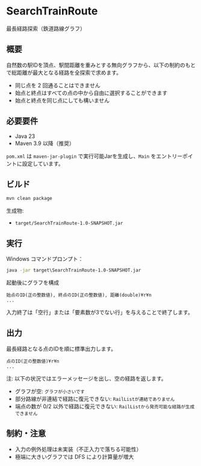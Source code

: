 # SearchTrainRoute

最長経路探索（鉄道路線グラフ）

## 概要
自然数の駅IDを頂点、駅間距離を重みとする無向グラフから、以下の制約のもとで総距離が最大となる経路を全探索で求めます。

- 同じ点を 2 回通ることはできません
- 始点と終点はすべての点の中から自由に選択することができます
- 始点と終点を同じ点にしても構いません

## 必要要件
- Java 23
- Maven 3.9 以降（推奨）

`pom.xml` は `maven-jar-plugin` で実行可能Jarを生成し、`Main` をエントリーポイントに設定しています。

## ビルド
```bash
mvn clean package
```
生成物:
- `target/SearchTrainRoute-1.0-SNAPSHOT.jar`

## 実行
Windows コマンドプロンプト：
```bat
java -jar target\SearchTrainRoute-1.0-SNAPSHOT.jar
```
起動後にグラフを構成
```
始点のID(正の整数値), 終点のID(正の整数値), 距離(double)¥r¥n
...
```
入力終了は「空行」または「要素数が3でない行」を与えることで終了します。

## 出力
最長経路となる点のIDを順に標準出力します。
```
点のID(正の整数値)¥r¥n
...
```

注: 以下の状況ではエラーメッセージを出し、空の経路を返します。
- グラフが空: `グラフが小さいです`
- 部分路線が非連結で経路に復元できない: `RailListが連結でありません`
- 端点の数が 0/2 以外で経路に復元できない: `RailListから発売可能な経路が生成できません`


## 制約・注意
- 入力の例外処理は未実装（不正入力で落ちる可能性）
- 極端に大きいグラフでは DFS により計算量が増大

